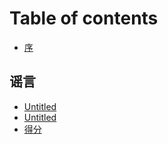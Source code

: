 # Table of contents

* [序](README.md)

## 谣言

* [Untitled](yao-yan/untitled-1.md)
* [Untitled](yao-yan/untitled.md)
* [得分](untitled.md)

